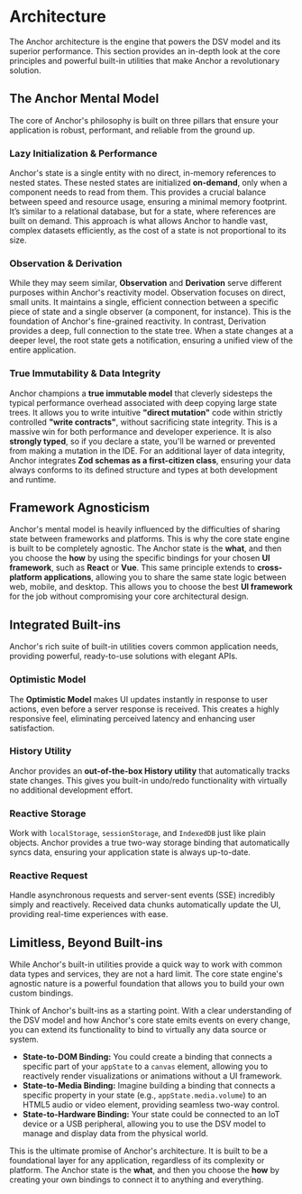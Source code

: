 # **Architecture**

The Anchor architecture is the engine that powers the DSV model and its superior performance. This section provides an
in-depth look at the core principles and powerful built-in utilities that make Anchor a revolutionary solution.

## **The Anchor Mental Model**

The core of Anchor's philosophy is built on three pillars that ensure your application is robust, performant, and
reliable from the ground up.

### **Lazy Initialization & Performance**

Anchor's state is a single entity with no direct, in-memory references to nested states. These nested states are
initialized **on-demand**, only when a component needs to read from them. This provides a crucial balance between speed
and resource usage, ensuring a minimal memory footprint. It’s similar to a relational database, but for a state, where
references are built on demand. This approach is what allows Anchor to handle vast, complex datasets efficiently, as the
cost of a state is not proportional to its size.

### **Observation & Derivation**

While they may seem similar, **Observation** and **Derivation** serve different purposes within Anchor's reactivity
model. Observation focuses on direct, small units. It maintains a single, efficient connection between a specific piece
of state and a single observer (a component, for instance). This is the foundation of Anchor's fine-grained reactivity.
In contrast, Derivation provides a deep, full connection to the state tree. When a state changes at a deeper level, the
root state gets a notification, ensuring a unified view of the entire application.

### **True Immutability & Data Integrity**

Anchor champions a **true immutable model** that cleverly sidesteps the typical performance overhead associated with
deep copying large state trees. It allows you to write intuitive **"direct mutation"** code within strictly controlled
**"write contracts"**, without sacrificing state integrity. This is a massive win for both performance and developer
experience. It is also **strongly typed**, so if you declare a state, you'll be warned or prevented from making a
mutation in the IDE. For an additional layer of data integrity, Anchor integrates
**Zod schemas as a first-citizen class**, ensuring your data always conforms to its defined structure and types at both
development and runtime.

## **Framework Agnosticism**

Anchor's mental model is heavily influenced by the difficulties of sharing state between frameworks and platforms. This
is why the core state engine is built to be completely agnostic. The Anchor state is the **what**, and then you choose
the **how** by using the specific bindings for your chosen **UI framework**, such as **React** or **Vue**. This same principle
extends to **cross-platform applications**, allowing you to share the same state logic between web, mobile, and desktop.
This allows you to choose the best **UI framework** for the job without compromising your core architectural design.

## **Integrated Built-ins**

Anchor's rich suite of built-in utilities covers common application needs, providing powerful, ready-to-use solutions
with elegant APIs.

### **Optimistic Model**

The **Optimistic Model** makes UI updates instantly in response to user actions, even before a server response is
received. This creates a highly responsive feel, eliminating perceived latency and enhancing user satisfaction.

### **History Utility**

Anchor provides an **out-of-the-box History utility** that automatically tracks state changes. This gives you built-in
undo/redo functionality with virtually no additional development effort.

### **Reactive Storage**

Work with `localStorage`, `sessionStorage`, and `IndexedDB` just like plain objects. Anchor provides a true two-way
storage binding that automatically syncs data, ensuring your application state is always up-to-date.

### **Reactive Request**

Handle asynchronous requests and server-sent events (SSE) incredibly simply and reactively. Received data chunks
automatically update the UI, providing real-time experiences with ease.

## **Limitless, Beyond Built-ins**

While Anchor's built-in utilities provide a quick way to work with common data types and services, they are not a hard
limit. The core state engine's agnostic nature is a powerful foundation that allows you to build your own custom
bindings.

Think of Anchor's built-ins as a starting point. With a clear understanding of the DSV model and how Anchor's core state
emits events on every change, you can extend its functionality to bind to virtually any data source or system.

- **State-to-DOM Binding:** You could create a binding that connects a specific part of your `appState` to a `canvas`
  element, allowing you to reactively render visualizations or animations without a UI framework.
- **State-to-Media Binding:** Imagine building a binding that connects a specific property in your state (e.g.,
  `appState.media.volume`) to an HTML5 audio or video element, providing seamless two-way control.
- **State-to-Hardware Binding:** Your state could be connected to an IoT device or a USB peripheral, allowing you to use
  the DSV model to manage and display data from the physical world.

This is the ultimate promise of Anchor's architecture. It is built to be a foundational layer for any application,
regardless of its complexity or platform. The Anchor state is the **what**, and then you choose the **how** by creating
your own bindings to connect it to anything and everything.
